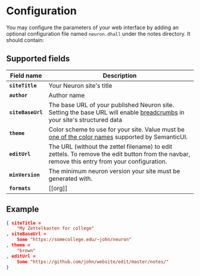 # Configuration

You may configure the parameters of your web interface by adding an optional configuration file named `neuron.dhall` under the notes directory. It should contain:

## Supported fields

| Field name        | Description                                                                                                                                                                                |
| ----------------- | ------------------------------------------------------------------------------------------------------------------------------------------------------------------------------------------ |
| **`siteTitle`**   | Your Neuron site's title                                                                                                                                                                   |
| **`author`**      | Author name                                                                                                                                                                                |
| **`siteBaseUrl`** | The base URL of your published Neuron site. Setting the base URL will enable [breadcrumbs](https://developers.google.com/search/docs/data-types/breadcrumb) in your site's structured data |
| **`theme`**       | Color scheme to use for your site. Value must be [one of the color names](https://semantic-ui.com/usage/theming.html#sitewide-defaults) supported by SemanticUI.                           |
| **`editUrl`**     | The URL (without the zettel filename) to edit zettels. To remove the edit button from the navbar, remove this entry from your configuration.                                               |
| **`minVersion`**  | The minimum neuron version your site must be generated with.                                                                                                                               |
| **`formats`**     | [[org]]                                                                                                                                                                                    |


## Example 

```json
{ siteTitle =
    "My Zettelkasten for college"
, siteBaseUrl =
    Some "https://somecollege.edu/~john/neuron"
, theme =
    "brown"
, editUrl =
    Some "https://github.com/john/website/edit/master/notes/"
}
```

